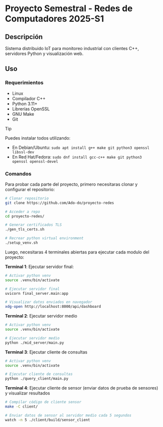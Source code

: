 # Proyecto Semestral - Redes de Computadores 2025-S1

## Descripción

Sistema distribuido IoT para monitoreo industrial con clientes C++, servidores Python y visualización web.

## Uso

### Requerimientos

- Linux
- Compilador C++
- Python 3.11+
- Librerías OpenSSL
- GNU Make
- Git

> [!TIP]
> Puedes instalar todos utilizando:
>
> - En Debian/Ubuntu: `sudo apt install g++ make git python3 openssl libssl-dev`
> - En Red Hat/Fedora: `sudo dnf install gcc-c++ make git python3 openssl openssl-devel`

### Comandos

Para probar cada parte del proyecto, primero necesitaras clonar y configurar el repositorio:

```bash
# Clonar repositorio
git clone https://github.com/Ado-do/proyecto-redes

# Acceder a repo
cd proyecto-redes/

# Generar certificados TLS
./gen_tls_certs.sh

# Recrear python virtual environment
./setup_venv.sh
```

Luego, necesitaras 4 terminales abiertas para ejecutar cada modulo del proyecto:

**Terminal 1**: Ejecutar servidor final:

```bash
# Activar python venv
source .venv/bin/activate

# Ejecutar servidor final
uvicorn final_server.main:app

# Visualizar datos enviados en navegador
xdg-open http://localhost:8000/api/dashboard
```

**Terminal 2**: Ejecutar servidor medio

```bash
# Activar python venv
source .venv/bin/activate

# Ejecutar servidor medio
python ./mid_server/main.py
```

**Terminal 3**: Ejecutar cliente de consultas

```bash
# Activar python venv
source .venv/bin/activate

# Ejecutar cliente de consultas
python ./query_client/main.py
```

**Terminal 4**: Ejecutar cliente de sensor (enviar datos de prueba de sensores) y visualizar resultados

```bash
# Compilar código de cliente sensor
make -C client/

# Enviar datos de sensor al servidor medio cada 5 segundos
watch -n 5 ./client/build/sensor_client
```
